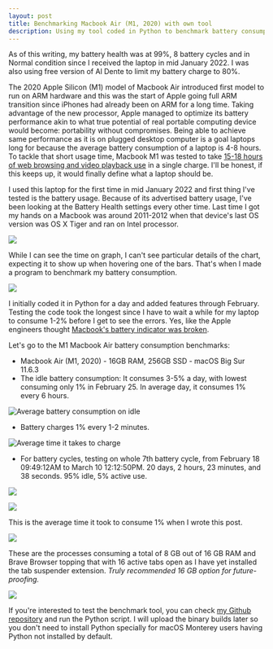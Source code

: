 ```yaml
---
layout: post
title: Benchmarking Macbook Air (M1, 2020) with own tool
description: Using my tool coded in Python to benchmark battery consumption
---
```

As of this writing, my battery health was at 99%, 8 battery cycles and in Normal condition since I received the laptop in mid January 2022. I was also using free version of Al Dente to limit my battery charge to 80%.

The 2020 Apple Silicon (M1) model of Macbook Air introduced first model to run on ARM hardware and this was the start of Apple going full ARM transition since iPhones had already been on ARM for a long time. Taking advantage of the new processor, Apple managed to optimize its battery performance akin to what true potential of real portable computing device would become: portability without compromises. Being able to achieve same performance as it is on plugged desktop computer is a goal laptops long for because the average battery consumption of a laptop is 4-8 hours. To tackle that short usage time, Macbook M1 was tested to take [15-18 hours of web browsing and video playback use](https://support.apple.com/kb/SP825?locale=en_US) in a single charge. I'll be honest, if this keeps up, it would finally define what a laptop should be.

I used this laptop for the first time in mid January 2022 and first thing I've tested is the battery usage. Because of its advertised battery usage, I've been looking at the Battery Health settings every other time. Last time I got my hands on a Macbook was around 2011-2012 when that device's last OS version was OS X Tiger and ran on Intel processor.

![](https://i.imgur.com/JCHxm8P.png)

While I can see the time on graph, I can't see particular details of the chart, expecting it to show up when hovering one of the bars. That's when I made a program to benchmark my battery consumption.

![](https://i.imgur.com/vHd32be.png)

I initially coded it in Python for a day and added features through February. Testing the code took the longest since I have to wait a while for my laptop to consume 1-2% before I get to see the errors. Yes, like the Apple engineers thought [Macbook's battery indicator was broken](https://9to5mac.com/2021/07/09/m1-macbook-battery-life/).

Let's go to the M1 Macbook Air battery consumption benchmarks:

- Macbook Air (M1, 2020) - 16GB RAM, 256GB SSD - macOS Big Sur 11.6.3
- The idle battery consumption: It consumes 3-5% a day, with lowest consuming only 1% in February 25. In average day, it consumes 1% every 6 hours.

![Average battery consumption on idle](https://i.imgur.com/AscgnMx.png)

- Battery charges 1% every 1-2 minutes.

![Average time it takes to charge](https://i.imgur.com/SBK0RsT.png)

- For battery cycles, testing on whole 7th battery cycle, from February 18 09:49:12AM to March 10 12:12:50PM. 20 days, 2 hours, 23 minutes, and 38 seconds. 95% idle, 5% active use.

![](https://i.imgur.com/75ZFPo1.png)

![](https://i.imgur.com/37vnYIP.png)

This is the average time it took to consume 1% when I wrote this post.

![](https://i.imgur.com/SSLJ8mZ.png)

These are the processes consuming a total of 8 GB out of 16 GB RAM and Brave Browser topping that with 16 active tabs open as I have yet installed the tab suspender extension. *Truly recommended 16 GB option for future-proofing.*

![](https://i.imgur.com/1W79TKh.png)

If you're interested to test the benchmark tool, you can check [my Github repository](https://github.com/frvfrvr/battery-consume-calc) and run the Python script. I will upload the binary builds later so you don't need to install Python specially for macOS Monterey users having Python not installed by default.
